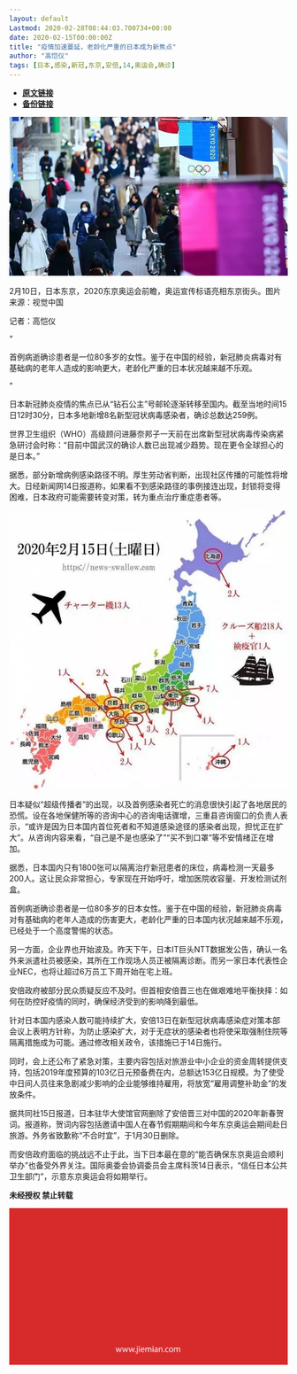 ```yaml
---
layout: default
Lastmod: 2020-02-28T08:44:03.700734+00:00
date: 2020-02-15T00:00:00Z
title: "疫情加速蔓延，老龄化严重的日本成为新焦点"
author: "高恺仪"
tags: [日本,感染,新冠,东京,安倍,14,奥运会,确诊]
---
```


* [**原文链接**](http://mp.weixin.qq.com/s?__biz=MjM5NTE0ODc2Nw==&mid=2650463424&idx=5&sn=77adb4c8079dbe9dcaf741380894b142&chksm=bef29a708985136679a34443a64da2278f894a036d3d5bef27cef574334a162e4809aaa4ac10#rd)
* [**备份链接**](http://archive.today/YUL8e)


![](/images/post/7fda6bbc2e72daf4038688d34a661afe.jpg)

2月10日，日本东京，2020东京奥运会前瞻，奥运宣传标语亮相东京街头。图片来源：视觉中国

记者：高恺仪

“

  

首例病逝确诊患者是一位80多岁的女性。鉴于在中国的经验，新冠肺炎病毒对有基础病的老年人造成的影响更大，老龄化严重的日本状况越来越不乐观。

  

”

日本新冠肺炎疫情的焦点已从“钻石公主”号邮轮逐渐转移至国内。截至当地时间15日12时30分，日本多地新增8名新型冠状病毒感染者，确诊总数达259例。

世界卫生组织（WHO）高级顾问进藤奈邦子一天前在出席新型冠状病毒传染病紧急研讨会时称：“目前中国武汉的确诊人数已出现减少趋势。现在更令全球担心的是日本。”

据悉，部分新增病例感染路径不明。厚生劳动省判断，出现社区传播的可能性将增大。日经新闻网14日报道称，如果看不到感染路径的事例接连出现，封锁将变得困难，日本政府可能需要转变对策，转为重点治疗重症患者等。

![](/images/post/9b28b87173b97a95a418a3b88622ea26.jpg)

日本疑似“超级传播者”的出现，以及首例感染者死亡的消息很快引起了各地居民的恐慌。设在各地保健所等的咨询中心的咨询电话骤增，三重县咨询窗口的负责人表示，“或许是因为日本国内首位死者和不知道感染途径的感染者出现，担忧正在扩大”。从咨询内容来看，“自己是不是也感染了”“买不到口罩”等不安情绪正在增加。

据悉，日本国内只有1800张可以隔离治疗新冠患者的床位，病毒检测一天最多200人。这让民众非常担心，专家现在开始呼吁，增加医院收容量、开发检测试剂盒。

首例病逝确诊患者是一位80多岁的日本女性。鉴于在中国的经验，新冠肺炎病毒对有基础病的老年人造成的伤害更大，老龄化严重的日本国内状况越来越不乐观，已经处于一个高度警惕的状态。

另一方面，企业界也开始波及。昨天下午，日本IT巨头NTT数据发公告，确认一名外来派遣社员被感染，其所在工作现场人员正被隔离诊断。而另一家日本代表性企业NEC，也将让超过6万员工下周开始在宅上班。

安倍政府被部分民众质疑反应不及时。但首相安倍晋三也在做艰难地平衡抉择：如何在防控好疫情的同时，确保经济受到的影响降到最低。

针对日本国内感染人数可能持续扩大，安倍13日在新型冠状病毒感染症对策本部会议上表明方针称，为防止感染扩大，对于无症状的感染者也将使采取强制住院等隔离措施成为可能。通过修改相关政令，该措施已于14日施行。

同时，会上还公布了紧急对策，主要内容包括对旅游业中小企业的资金周转提供支持，包括2019年度预算的103亿日元预备费在内，总额达153亿日规模。为了使受中日间人员往来急剧减少影响的企业能够维持雇用，将放宽“雇用调整补助金”的发放条件。

据共同社15日报道，日本驻华大使馆官网删除了安倍晋三对中国的2020年新春贺词。报道称，贺词内容包括邀请中国人在春节假期期间和今年东京奥运会期间赴日旅游。外务省致歉称“不合时宜”，于1月30日删除。

而安倍政府面临的挑战远不止于此，当下日本最在意的“能否确保东京奥运会顺利举办”也备受外界关注。国际奥委会协调委员会主席科茨14日表示，“信任日本公共卫生部门”，示意东京奥运会将如期举行。

  

**未经授权 禁止转载**

  

  

![](/images/post/3ef9527fd7edfb43b0c70486c7a956af.jpg)

